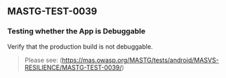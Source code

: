 ##  MASTG-TEST-0039

### Testing whether the App is Debuggable

Verify that the production build is not debuggable.

> Please see: (https://mas.owasp.org/MASTG/tests/android/MASVS-RESILIENCE/MASTG-TEST-0039/)